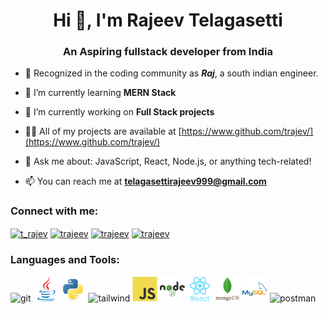 
<h1 align="center">Hi 👋, I'm Rajeev Telagasetti</h1>
<h3 align="center">An Aspiring fullstack developer from India</h3>

- 📝 Recognized in the coding community as ***Raj***, a south indian engineer.

- 🌱 I’m currently learning **MERN Stack**

- 🔭 I’m currently working on **Full Stack projects**

- 👨‍💻 All of my projects are available at [https://www.github.com/trajev/](https://www.github.com/trajev/)

- 💬 Ask me about: JavaScript, React, Node.js, or anything tech-related!

- 📫 You can reach me at **telagasettirajeev999@gmail.com**

<h3 align="left">Connect with me:</h3>
<p align="left">
<a href="https://twitter.com/t_rajev" target="blank"><img align="center" src="https://raw.githubusercontent.com/rahuldkjain/github-profile-readme-generator/master/src/images/icons/Social/twitter.svg" alt="t_rajev" height="30" width="40" /></a>
<a href="https://linkedin.com/in/trajeev" target="blank"><img align="center" src="https://raw.githubusercontent.com/rahuldkjain/github-profile-readme-generator/master/src/images/icons/Social/linked-in-alt.svg" alt="trajeev" height="30" width="40" /></a>
<a href="https://www.hackerrank.com/trajeev" target="blank"><img align="center" src="https://raw.githubusercontent.com/rahuldkjain/github-profile-readme-generator/master/src/images/icons/Social/hackerrank.svg" alt="trajeev" height="30" width="40" /></a>
<a href="https://www.leetcode.com/trajeev" target="blank"><img align="center" src="https://raw.githubusercontent.com/rahuldkjain/github-profile-readme-generator/master/src/images/icons/Social/leet-code.svg" alt="trajeev" height="30" width="40" /></a>
</p>

<h3 align="left">Languages and Tools:</h3>
<p align="left"> 
<img src="https://www.vectorlogo.zone/logos/git-scm/git-scm-icon.svg" alt="git" width="40" height="40"/>
<img src="https://raw.githubusercontent.com/devicons/devicon/master/icons/java/java-original.svg" alt="java" width="40" height="40"/>
<img src="https://raw.githubusercontent.com/devicons/devicon/master/icons/python/python-original.svg" alt="python" width="40" height="40"/>
<img src="https://www.vectorlogo.zone/logos/tailwindcss/tailwindcss-icon.svg" alt="tailwind" width="40" height="40"/>
<img src="https://raw.githubusercontent.com/devicons/devicon/master/icons/javascript/javascript-original.svg" alt="javascript" width="40" height="40"/>
<img src="https://raw.githubusercontent.com/devicons/devicon/master/icons/nodejs/nodejs-original-wordmark.svg" alt="nodejs" width="40" height="40"/>
<img src="https://raw.githubusercontent.com/devicons/devicon/master/icons/react/react-original-wordmark.svg" alt="react" width="40" height="40"/>
<img src="https://raw.githubusercontent.com/devicons/devicon/master/icons/mongodb/mongodb-original-wordmark.svg" alt="mongodb" width="40" height="40"/>
<img src="https://raw.githubusercontent.com/devicons/devicon/master/icons/mysql/mysql-original-wordmark.svg" alt="mysql" width="40" height="40"/>
<img src="https://www.vectorlogo.zone/logos/getpostman/getpostman-icon.svg" alt="postman" width="40" height="40"/>
</p>
